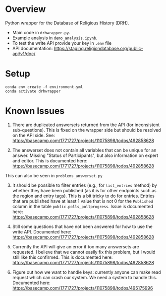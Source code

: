 # Overview
Python wrapper for the Database of Religious History (DRH). 
* Main code in `drhwrapper.py`.
* Example analysis in `demo_analysis.ipynb`.
* To test the write API provide your key in `.env` file
* API documentation: https://staging.religiondatabase.org/public-api/v1/doc/

# Setup
`conda env create -f environment.yml` </br>
`conda activate drhwrapper`

# Known Issues
1. There are duplicated answersets returned from the API (for inconsistent sub-questions). This is fixed on the wrapper side but should be resolved on the API side. See: 
https://basecamp.com/1771727/projects/11075898/todos/492858628 

2. The answerset does not contain all variables that can be unique for an answer. Missing "Status of Participants", but also information on expert and editor. This is documented here: 
https://basecamp.com/1771727/projects/11075898/todos/492858628

This can also be seen in `problems_answerset.py`

3. It should be possible to filter entries (e.g., for `list_entries` method) by whether they have been published (as it is for other endpoints such as the region and entry tags). This is a bit tricky to do for entries. Entries that are published have at least 1 value that is not 0 for the `Published` column in the table `public.polls_pollprogress`. Issue is documented here: 
https://basecamp.com/1771727/projects/11075898/todos/492858628

4. Still some questions that have not been answered for how to use the write API. Documented here: 
https://basecamp.com/1771727/projects/11075898/todos/492858628

5. Currently the API will give an error if too many answersets are requested. I believe that we cannot easily fix this problem, but I would still like this confirmed. This is documented here: 
https://basecamp.com/1771727/projects/11075898/todos/492858628

6. Figure out how we want to handle keys: currently anyone can make read request which can crash our system. We need a system to handle this. Documented here: 
https://basecamp.com/1771727/projects/11075898/todos/495175996

